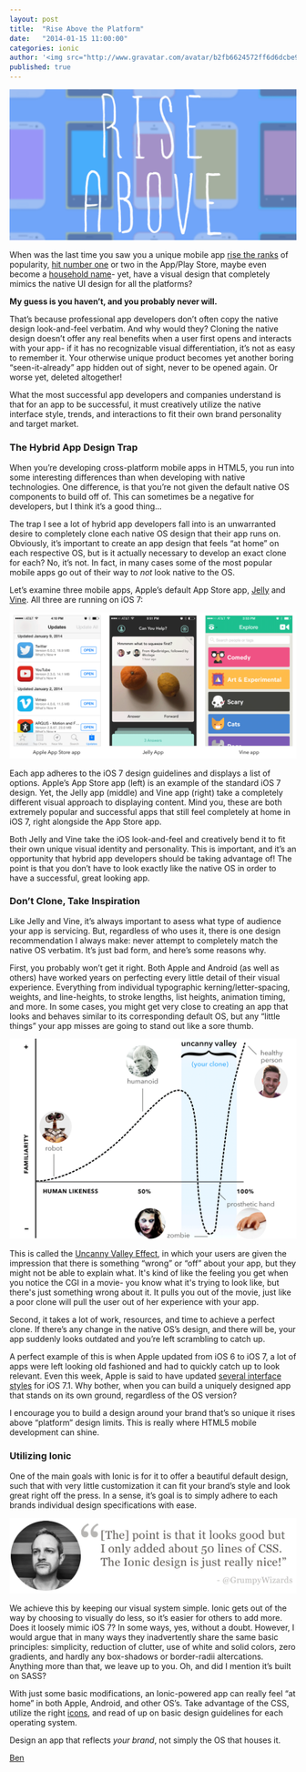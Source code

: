 ```yaml
---
layout: post
title:  "Rise Above the Platform"
date:   "2014-01-15 11:00:00"
categories: ionic
author: '<img src="http://www.gravatar.com/avatar/b2fb6624572ff6d6dcbe98bd787b9e9b.png?s=48&amp;d=mm" class="author-icon"><a href="http://twitter.com/helloimben" target="_blank">@helloimben</a>'
published: true
---
```


<img class="showcase-image" src="/img/blog/rise-above.png">

<p>When was the last time you saw you a unique mobile app <a href="http://www.snapchat.com/" target="_blank">rise the ranks</a> of popularity, <a href="https://vine.co/" target="_blank">hit number one</a> or two in the App/Play Store, maybe even become a <a href="https://about.twitter.com/" target="_blank">household name</a>- yet, have a visual design that completely mimics the native UI design for all the platforms?</p>

<p><strong>My guess is you haven’t, and you probably never will.</strong></p>

<p>That’s because professional app developers don’t often copy the native design look-and-feel verbatim. And why would they? Cloning the native design doesn’t offer any real benefits when a user first opens and interacts with your app- if it has no recognizable visual differentiation, it’s not as easy to remember it. Your otherwise unique product becomes yet another boring “seen-it-already” app hidden out of sight, never to be opened again. Or worse yet, deleted altogether!</p>

<p>What the most successful app developers and companies understand is that for an app to be successful, it must creatively utilize the native interface style, trends, and interactions to fit their own brand personality and target market.</p>

<h3>The Hybrid App Design Trap</h3>

<p>When you’re developing cross-platform mobile apps in HTML5, you run into some interesting differences than when developing with native technologies. One difference, is that you’re not given the default native OS components to build off of. This can sometimes be a negative for developers, but I think it’s a good thing...</p>

<p>The trap I see a lot of hybrid app developers fall into is an unwarranted desire to completely clone each native OS design that their app runs on. Obviously, it’s important to create an app design that feels “at home” on each respective OS, but is it actually necessary to develop an exact clone for each? No, it’s not. In fact, in many cases some of the most popular mobile apps go out of their way to <i>not</i> look native to the OS.</p>

<p>Let’s examine three mobile apps, Apple’s default App Store app, <a href="http://jelly.co/" target="_blank">Jelly</a> and <a href="https://vine.co/" target="_blank">Vine</a>. All three are running on iOS 7:</p>

<img class="body-image" src="/img/blog/phone-comparison.png">

<p>Each app adheres to the iOS 7 design guidelines and displays a list of options. Apple’s App Store app (left) is an example of the standard iOS 7 design. Yet, the Jelly app (middle) and Vine app (right) take a completely different visual approach to displaying content. Mind you, these are both extremely popular and successful apps that still feel completely at home in iOS 7, right alongside the App Store app.</p>

<p>Both Jelly and Vine take the iOS look-and-feel and creatively bend it to fit their own unique visual identity and personality. This is important, and it’s an opportunity that hybrid app developers should be taking advantage of! The point is that you don’t have to look exactly like the native OS in order to have a successful, great looking app.</p>

<h3>Don’t Clone, Take Inspiration</h3>

<p>Like Jelly and Vine, it’s always important to asess what type of audience your app is servicing. But, regardless of who uses it, there is one design recommendation I always make: never attempt to completely match the native OS verbatim. It’s just bad form, and here’s some reasons why.</p>

<p>First, you probably won’t get it right. Both Apple and Android (as well as others) have worked years on perfecting every little detail of their visual experience. Everything from individual typographic kerning/letter-spacing, weights, and line-heights, to stroke lengths, list heights, animation timing, and more. In some cases, you might get very close to creating an app that looks and behaves similar to its corresponding default OS, but any “little things” your app misses are going to stand out like a sore thumb.</p>

<img class="body-image" src="/img/blog/uncanny.png">

<p>This is called the <a href="http://en.wikipedia.org/wiki/Uncanny_valley" target="_blank">Uncanny Valley Effect</a>, in which your users are given the impression that there is something “wrong” or “off” about your app, but they might not be able to explain what. It's kind of like the feeling you get when you notice the CGI in a movie- you know what it's trying to look like, but there's just something wrong about it. It pulls you out of the movie, just like a poor clone will pull the user out of her experience with your app.</p>

<p>Second, it takes a lot of work, resources, and time to achieve a perfect clone. If there’s any change in the native OS’s design, and there will be, your app suddenly looks outdated and you’re left scrambling to catch up.</p>

<p>A perfect example of this is when Apple updated from iOS 6 to iOS 7, a lot of apps were left looking old fashioned and had to quickly catch up to look relevant. Even this week, Apple is said to have updated <a href="http://techcrunch.com/2014/01/07/apple-ios-7-1-beta-3-new-screens-buttons/" target="_blank">several interface styles</a> for iOS 7.1. Why bother, when you can build a uniquely designed app that stands on its own ground, regardless of the OS version?</p>

<p>I encourage you to build a design around your brand that’s so unique it rises above “platform” design limits. This is really where HTML5 mobile development can shine.</p>

<h3>Utilizing Ionic</h3>

<p>One of the main goals with Ionic is for it to offer a beautiful default design, such that with very little customization it can fit your brand’s style and look great right off the press. In a sense, it’s goal is to simply adhere to each brands individual design specifications with ease.</p>

<a href="https://twitter.com/GrumpyWizards/status/419428232682020864" target="_blank"><img class="body-image" src="/img/blog/quote.png"></a>

<p>We achieve this by keeping our visual system simple. Ionic gets out of the way by choosing to visually do less, so it’s easier for others to add more. Does it loosely mimic iOS 7? In some ways, yes, without a doubt. However, I would argue that in many ways they inadvertently share the same basic principles: simplicity, reduction of clutter, use of white and solid colors, zero gradients, and hardly any box-shadows or border-radii altercations. Anything more than that, we leave up to you. Oh, and did I mention it’s built on SASS?</p>

<p>With just some basic modifications, an Ionic-powered app can really feel “at home” in both Apple,  Android, and other OS’s. Take advantage of the CSS, utilize the right <a href="http://ionicons.com" target="_blank">icons</a>, and read of up on basic design guidelines for each operating system.</p>

<p>Design an app that reflects <i>your brand</i>, not simply the OS that houses it.</p>

<p><a href="http://twitter.com/helloimben">Ben</a></p>
